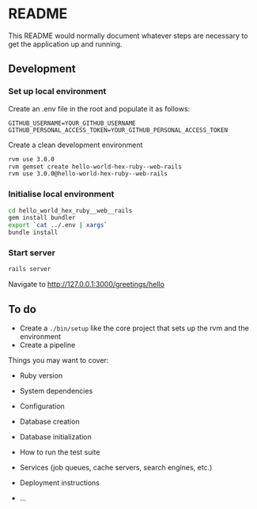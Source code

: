# README

This README would normally document whatever steps are necessary to get the
application up and running.


## Development
### Set up local environment
Create an .env file in the root and populate it as follows:
```
GITHUB_USERNAME=YOUR_GITHUB_USERNAME
GITHUB_PERSONAL_ACCESS_TOKEN=YOUR_GITHUB_PERSONAL_ACCESS_TOKEN

```
Create a clean development environment
```bash
rvm use 3.0.0
rvm gemset create hello-world-hex-ruby--web-rails
rvm use 3.0.0@hello-world-hex-ruby--web-rails

```

### Initialise local environment
```bash
cd hello_world_hex_ruby__web__rails
gem install bundler
export `cat ../.env | xargs`
bundle install

```

### Start server
```bash
rails server

```
Navigate to http://127.0.0.1:3000/greetings/hello


## To do
* Create a `./bin/setup` like the core project that sets up the rvm and the environment
* Create a pipeline


Things you may want to cover:

* Ruby version

* System dependencies

* Configuration

* Database creation

* Database initialization

* How to run the test suite

* Services (job queues, cache servers, search engines, etc.)

* Deployment instructions

* ...
